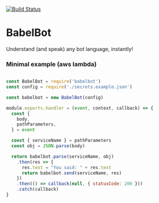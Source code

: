 [![Build Status](https://travis-ci.org/abiglobalhealth/babelbot.svg?branch=master)](https://travis-ci.org/abiglobalhealth/babelbot)

# BabelBot

Understand (and speak) any bot language, instantly!

### Minimal example (aws lambda)
```js

const BabelBot = require('babelbot')
const config = require('./secrets.example.json')

const babelbot = new BabelBot(config)

module.exports.handler = (event, context, callback) => {
  const {
    body,
    pathParameters,
  } = event

  const { serviceName } = pathParameters
  const obj = JSON.parse(body)

  return babelbot.parse(serviceName, obj)
    .then(res => {
      res.text = "You said: " + res.text
      return babelbot.send(serviceName, res)
    })
    .then(() => callback(null, { statusCode: 200 }))
    .catch(callback)
}
```
